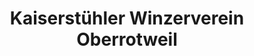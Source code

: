 ---
title: "Kaiserstühler Winzerverein Oberrotweil"
url: /vogtsburg-im-kaiserstuhl/kaiserstuehler-winzerverein-oberrotweil/
shop: Wein
---